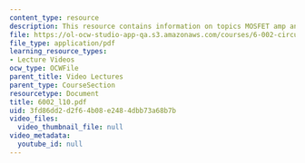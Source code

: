 ```yaml
---
content_type: resource
description: This resource contains information on topics MOSFET amp and amplifiers.
file: https://ol-ocw-studio-app-qa.s3.amazonaws.com/courses/6-002-circuits-and-electronics-spring-2007/3fd86dd2d2f64b08e2484dbb73a68b7b_6002_l10.pdf
file_type: application/pdf
learning_resource_types:
- Lecture Videos
ocw_type: OCWFile
parent_title: Video Lectures
parent_type: CourseSection
resourcetype: Document
title: 6002_l10.pdf
uid: 3fd86dd2-d2f6-4b08-e248-4dbb73a68b7b
video_files:
  video_thumbnail_file: null
video_metadata:
  youtube_id: null
---
```


